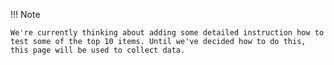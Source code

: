 !!! Note

    We're currently thinking about adding some detailed instruction how to test some of the top 10 items. Until we've decided how to do this, this page will be used to collect data.